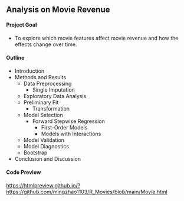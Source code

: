 ## Analysis on Movie Revenue

#### Project Goal 

- To explore which movie features affect movie revenue and how the effects change over time.

#### Outline

- Introduction
- Methods and Results
  - Data Preprocessing
    - Single Imputation
  - Exploratory Data Analysis
  - Preliminary Fit
    - Transformation
  - Model Selection
    - Forward Stepwise Regression
      - First-Order Models
      - Models with Interactions  
  - Model Validation
  - Model Diagnostics
  - Bootstrap
- Conclusion and Discussion

#### Code Preview

https://htmlpreview.github.io/?https://github.com/mingzhao1103/R_Movies/blob/main/Movie.html
